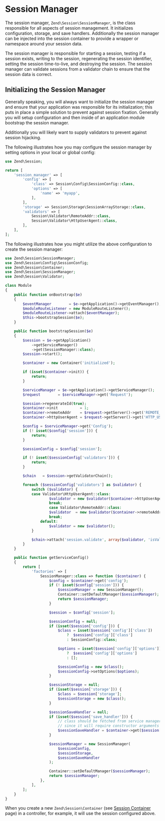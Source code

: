 # Session Manager

The session manager, `Zend\Session\SessionManager`, is the class responsible for
all aspects of session management. It initializes configuration, storage, and
save handlers.  Additionally the session manager can be injected into the
session container to provide a wrapper or namespace around your session data.

The session manager is responsible for starting a session, testing if a session
exists, writing to the session, regenerating the session identifier, setting the
session time-to-live, and destroying the session. The session manager can
validate sessions from a validator chain to ensure that the session data is
correct.

## Initializing the Session Manager

Generally speaking, you will always want to initialize the session manager and
ensure that your application was responsible for its initialization; this puts
in place a simple solution to prevent against session fixation. Generally you
will setup configuration and then inside of an application module bootstrap the
session manager.

Additionally you will likely want to supply validators to prevent against
session hijacking.

The following illustrates how you may configure the session manager by setting
options in your local or global config:

```php
use Zend\Session;

return [
    'session_manager' => [
        'config' => [
            'class' => Session\Config\SessionConfig::class,
            'options' => [
                'name' => 'myapp',
            ],
        ],
        'storage' => Session\Storage\SessionArrayStorage::class,
        'validators' => [
            Session\Validator\RemoteAddr::class,
            Session\Validator\HttpUserAgent::class,
        ],
    ],
];
```

The following illustrates how you might utilize the above configuration to
create the session manager:

```php
use Zend\Session\SessionManager;
use Zend\Session\Config\SessionConfig;
use Zend\Session\Container;
use Zend\Session\SessionManager;
use Zend\Session\Validator;

class Module
{
    public function onBootstrap($e)
    {
        $eventManager        = $e->getApplication()->getEventManager();
        $moduleRouteListener = new ModuleRouteListener();
        $moduleRouteListener->attach($eventManager);
        $this->bootstrapSession($e);
    }

    public function bootstrapSession($e)
    {
        $session = $e->getApplication()
            ->getServiceManager()
            ->get(SessionManager::class);
        $session->start();

        $container = new Container('initialized');

        if (isset($container->init)) {
            return;
        }

        $serviceManager = $e->getApplication()->getServiceManager();
        $request        = $serviceManager->get('Request');

        $session->regenerateId(true);
        $container->init          = 1;
        $container->remoteAddr    = $request->getServer()->get('REMOTE_ADDR');
        $container->httpUserAgent = $request->getServer()->get('HTTP_USER_AGENT');

        $config = $serviceManager->get('Config');
        if (! isset($config['session'])) {
            return;
        }

        $sessionConfig = $config['session'];

        if (! isset($sessionConfig['validators'])) {
            return;
        }

        $chain   = $session->getValidatorChain();

        foreach ($sessionConfig['validators'] as $validator) {
            switch ($validator) {
            case Validator\HttpUserAgent::class:
                    $validator = new $validator($container->httpUserAgent);
                    break;
                    case Validator\RemoteAddr::class:
                    $validator  = new $validator($container->remoteAddr);
                    break;
                default:
                    $validator = new $validator();
            }

            $chain->attach('session.validate', array($validator, 'isValid'));
        }
    }

    public function getServiceConfig()
    {
        return [
            'factories' => [
                SessionManager::class => function ($container) {
                    $config = $container->get('config');
                    if (! isset($config['session'])) {
                        $sessionManager = new SessionManager();
                        Container::setDefaultManager($sessionManager);
                        return $sessionManager;
                    }

                    $session = $config['session'];

                    $sessionConfig = null;
                    if (isset($session['config'])) {
                        $class = isset($session['config']['class'])
                            ?  $session['config']['class']
                            : SessionConfig::class;

                        $options = isset($session['config']['options'])
                            ?  $session['config']['options']
                            : [];

                        $sessionConfig = new $class();
                        $sessionConfig->setOptions($options);
                    }

                    $sessionStorage = null;
                    if (isset($session['storage'])) {
                        $class = $session['storage'];
                        $sessionStorage = new $class();
                    }

                    $sessionSaveHandler = null;
                    if (isset($session['save_handler'])) {
                        // class should be fetched from service manager
                        // since it will require constructor arguments
                        $sessionSaveHandler = $container->get($session['save_handler']);
                    }

                    $sessionManager = new SessionManager(
                        $sessionConfig,
                        $sessionStorage,
                        $sessionSaveHandler
                    );

                    Container::setDefaultManager($sessionManager);
                    return $sessionManager;
                },
            ],
        ];
    }
}
```

When you create a new `Zend\Session\Container` (see
[Session Container](container.md) page) in a controller, for example, it will
use the session configured above.
